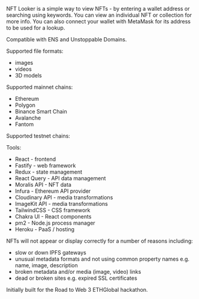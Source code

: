 NFT Looker is a simple way to view NFTs - by entering a wallet address or searching using keywords. You can view an individual NFT or collection for more info. You can also connect your wallet with MetaMask for its address to be used for a lookup.

Compatible with ENS and Unstoppable Domains.

Supported file formats:

- images
- videos
- 3D models

Supported mainnet chains:

- Ethereum
- Polygon
- Binance Smart Chain
- Avalanche
- Fantom

Supported testnet chains:

Tools:

- React - frontend
- Fastify - web framework
- Redux - state management
- React Query - API data management
- Moralis API - NFT data
- Infura - Ethereum API provider
- Cloudinary API - media transformations
- ImageKit API - media transformations
- TailwindCSS - CSS framework
- Chakra UI - React components
- pm2 - Node.js process manager
- Heroku - PaaS / hosting

NFTs will not appear or display correctly for a number of reasons including:

- slow or down IPFS gateways
- unusual metadata formats and not using common property names e.g. name, image, description
- broken metadata and/or media (image, video) links
- dead or broken sites e.g. expired SSL certificates

Initially built for the Road to Web 3 ETHGlobal hackathon.
